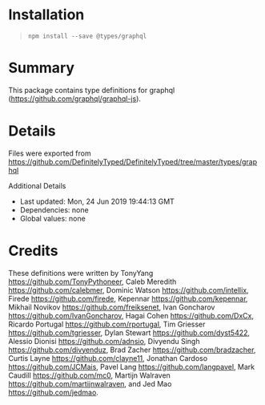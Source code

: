 # Installation
> `npm install --save @types/graphql`

# Summary
This package contains type definitions for graphql (https://github.com/graphql/graphql-js).

# Details
Files were exported from https://github.com/DefinitelyTyped/DefinitelyTyped/tree/master/types/graphql

Additional Details
 * Last updated: Mon, 24 Jun 2019 19:44:13 GMT
 * Dependencies: none
 * Global values: none

# Credits
These definitions were written by TonyYang <https://github.com/TonyPythoneer>, Caleb Meredith <https://github.com/calebmer>, Dominic Watson <https://github.com/intellix>, Firede <https://github.com/firede>, Kepennar <https://github.com/kepennar>, Mikhail Novikov <https://github.com/freiksenet>, Ivan Goncharov <https://github.com/IvanGoncharov>, Hagai Cohen <https://github.com/DxCx>, Ricardo Portugal <https://github.com/rportugal>, Tim Griesser <https://github.com/tgriesser>, Dylan Stewart <https://github.com/dyst5422>, Alessio Dionisi <https://github.com/adnsio>, Divyendu Singh <https://github.com/divyenduz>, Brad Zacher <https://github.com/bradzacher>, Curtis Layne <https://github.com/clayne11>, Jonathan Cardoso <https://github.com/JCMais>, Pavel Lang <https://github.com/langpavel>, Mark Caudill <https://github.com/mc0>, Martijn Walraven <https://github.com/martijnwalraven>, and Jed Mao <https://github.com/jedmao>.
